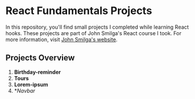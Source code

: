 # React Fundamentals Projects

In this repository, you'll find small projects I completed while learning React hooks.
These projects are part of John Smilga's React course I took. For more information, visit [John Smilga's website](https://johnsmilga.com/).

## Projects Overview

1. **Birthday-reminder**
2. **Tours**
3. **Lorem-ipsum**
4. **Navbar*


